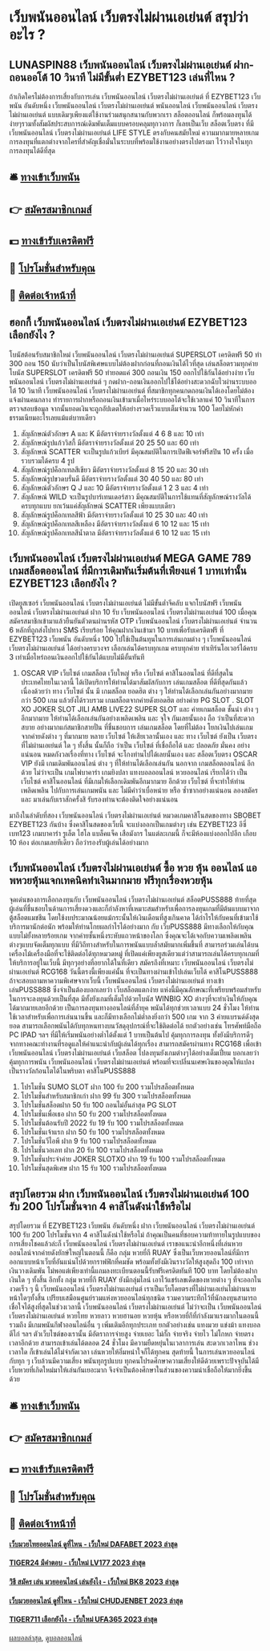 # เว็บพนันออนไลน์ เว็บตรงไม่ผ่านเอเย่นต์ สรุปว่าอะไร ?
## LUNASPIN88 เว็บพนันออนไลน์ เว็บตรงไม่ผ่านเอเย่นต์ ฝาก-ถอนออโต้ 10 วินาที ไม่มีขั้นต่ำ EZYBET123 เล่นที่ไหน ?
ถ้าเกิดใครไม่ต้องการเสี่ยงกับการเล่น เว็บพนันออนไลน์ เว็บตรงไม่ผ่านเอเย่นต์ ที่ EZYBET123 เว็บพนัน อันดับหนึ่ง เว็บพนันออนไลน์ เว็บตรงไม่ผ่านเอเย่นต์ พนันออนไลน์ เว็บพนันออนไลน์ เว็บตรงไม่ผ่านเอเย่นต์ แบบเดิมๆเพียงแต่ใช้งานร่วมสนุกสนานกับพวกเรา สล็อตออนไลน์ ก็พร้อมลงทุนได้ง่ายๆรวมทั้งสัมผัสประสบการณ์เดิมพันเต็มแบบครอบคลุมทุกวงการ ก็เลยเป็นเว็บ สล็อตเว็บตรง ที่มี เว็บพนันออนไลน์ เว็บตรงไม่ผ่านเอเย่นต์ LIFE STYLE ตรงกับคนสมัยใหม่ ความมากมายหลายเกมการลงทุนที่แตกต่างจากใครที่สำคัญเชื่อมั่นในระบบที่พร้อมใช้งานอย่างตรงไปตรงมา ไว้วางใจในทุกการลงทุนได้ดีที่สุด

## 🛎 [ทางเข้าเว็บพนัน](https://bit.ly/3SdLNi2)
## 👉 [สมัครสมาชิกเกมส์](https://bit.ly/3SdLNi2)
## 💵 [ทางเข้ารับเครดิตฟรี](https://bit.ly/3dyRKHj)
## 👑 [โปรโมชั่นสำหรับคุณ](https://bit.ly/3dyRKHj)
## 📱 [ติดต่อเจ้าหน้าที่](https://bit.ly/3dyRKHj)

## ฮอกกี้ เว็บพนันออนไลน์ เว็บตรงไม่ผ่านเอเย่นต์ EZYBET123 เลือกยังไง ?
โบนัสต้อนรับสมาชิกใหม่ เว็บพนันออนไลน์ เว็บตรงไม่ผ่านเอเย่นต์ SUPERSLOT เครดิตฟรี 50 ทำ 300 ถอน 150 นับว่าเป็นโบนัสพิเศษแบบไม่ต้องฝากก่อนที่ถอนเงินได้ไวที่สุด เล่นสล็อตรวมทุกค่าย โบนัส SUPERSLOT เครดิตฟรี 50 ทำยอดแค่ 300 ถอนเงิน 150 ออกไปใช้กันได้อย่างง่าย เว็บพนันออนไลน์ เว็บตรงไม่ผ่านเอเย่นต์ ๆ กดฝาก-ถอนเงินออกไปใช้ได้อย่างสะดวกฉับไวผ่านระบบออโต้ 10 วินาที เว็บพนันออนไลน์ เว็บตรงไม่ผ่านเอเย่นต์ ที่สมาชิกทุกคนกดถอนเงินได้เองโดยไม่ต้องแจ้งผ่านคนกลาง ทำรายการฝากหรือถอนเงินเข้ามาเมื่อไหร่ระบบออโต้จะใช้เวลาแค่ 10 วินาทีในการตรวจสอบข้อมูล จากนั้นยอดเงินจะถูกอัปเดตให้อย่างรวดเร็วแบบเต็มจำนวน 100 โดยไม่หักค่าธรรมเนียมอะไรเลยแม้แต่บาทเดียว
1. สัญลักษณ์ตัวอักษร A และ K มีอัตราจ่ายรางวัลตั้งแต่ 4 6 8 และ 10 เท่า
2. สัญลักษณ์รูปแก้ววิสกี้ มีอัตราจ่ายรางวัลตั้งแต่ 20 25 50 และ 60 เท่า
3. สัญลักษณ์ SCATTER จะเป็นรูปแก้วเบียร์ มีคุณสมบัติในการเปิดฟีเจอร์ฟรีสปิน 10 ครั้ง เมื่อรวบรวมได้ครบ 4 รูป
4. สัญลักษณ์รูปค็อกเทลสีเขียว มีอัตราจ่ายรางวัลตั้งแต่ 8 15 20 และ 30 เท่า
5. สัญลักษณ์รูปขวดบรั่นดี มีอัตราจ่ายรางวัลตั้งแต่ 30 40 50 และ 80 เท่า
6. สัญลักษณ์ตัวอักษร Q J และ 10 มีอัตราจ่ายรางวัลตั้งแต่ 1 2 3 และ 4 เท่า
7. สัญลักษณ์ WILD จะเป็นรูปบาร์เทนเดอร์สาว มีคุณสมบัติในการใช้แทนที่สัญลักษณ์รางวัลได้ครบทุกแบบ ยกเว้นแค่สัญลักษณ์ SCATTER เพียงแบบเดียว
8. สัญลักษณ์รูปค็อกเทลสีฟ้า มีอัตราจ่ายรางวัลตั้งแต่ 10 25 30 และ 40 เท่า
9. สัญลักษณ์รูปค็อกเทลสีเหลือง มีอัตราจ่ายรางวัลตั้งแต่ 6 10 12 และ 15 เท่า
10. สัญลักษณ์รูปค็อกเทลสีน้ำตาล มีอัตราจ่ายรางวัลตั้งแต่ 6 10 12 และ 15 เท่า

## เว็บพนันออนไลน์ เว็บตรงไม่ผ่านเอเย่นต์ MEGA GAME 789 เกมสล็อตออนไลน์ ที่มีการเดิมพันเริ่มต้นที่เพียงแค่ 1 บาทเท่านั้น EZYBET123 เลือกยังไง ?
เปิดยูสเซอร์ เว็บพนันออนไลน์ เว็บตรงไม่ผ่านเอเย่นต์ ไม่มีขั้นต่ำจีคลับ แจกโบนัสฟรี เว็บพนันออนไลน์ เว็บตรงไม่ผ่านเอเย่นต์ ฝาก 10 รับ เว็บพนันออนไลน์ เว็บตรงไม่ผ่านเอเย่นต์ 100 เมื่อคุณสมัครสมาชิกเข้ามาแล้วยืนยันตัวตนผ่านรหัส OTP เว็บพนันออนไลน์ เว็บตรงไม่ผ่านเอเย่นต์ จำนวน 6 หลักที่ถูกส่งไปทาง SMS เรียบร้อย ให้คุณฝากเงินเข้ามา 10 บาทเพื่อรับเครดิตฟรี ที่ EZYBET123 เว็บพนัน อันดับหนึ่ง 100 ไปใช้เป็นต้นทุนในการเล่นเกมต่าง ๆ เว็บพนันออนไลน์ เว็บตรงไม่ผ่านเอเย่นต์ ได้อย่างครบวงจร เลือกเล่นได้ครบทุกเกม ครบทุกค่าย ทำเทิร์นโอเวอร์ได้ครบ 3 เท่าเมื่อไหร่ถอนเงินออกไปใช้กันได้แบบไม่มีอั้นทันที
1. OSCAR VIP เว็บไซต์ เกมสล็อต เว็บใหญ่ หรือ เว็บไซต์ คาสิโนออนไลน์ ที่ดีที่สุดในประเทศไทยในเวลานี้ ได้เปิดบริการให้ท่านได้มาสัมผัสกับการ เล่นเกมสล็อต ที่ดีที่สุดกันแล้ว เนื่องด้วยว่า ทาง เว็บไซต์ นั้น มี เกมสล็อต ยอดฮิต ต่าง ๆ ให้ท่านได้เลือกเล่นกันอย่างมากมายกว่า 500 เกม แล้วยังได้รวบรวม เกมสล็อตจากค่ายดังยอดฮิต อย่างค่าย PG SLOT . SLOT XO JOKER SLOT JILI AMB LIVE22 SUPER SLOT และ ค่ายเกมสล็อต ชั้นนำ ต่าง ๆ อีกมากมาย ให้ท่านได้เลือกเล่นกันอย่างเพลิดเพลิน และ จุใจ กันเลยนั้นเอง ถือ ว่าเป็นที่สะดวกสบาย อย่างมากแก่สมาชิกสายปั่น ที่ชื่นชอบการ เล่นเกมสล็อต โดยที่ไม่ต้อง โยกเงินไปเล่นเกมจากค่ายดังต่าง ๆ ที่มากมาย หลาย เว็บไซต์ ให้เสียเวลานั้นเอง และ ทาง เว็บไซต์ ยังเป็น เว็บตรง ที่ไม่ผ่านเอเย่นต์ ใด ๆ ทั้งสิ้น นั้นก็ถือ ว่าเป็น เว็บไซต์ ที่เชื่อถือได้ และ ปลอดภัย มั่นคง อย่างแน่นอน หมดกังวลเรื่องที่ทาง เว็บไซต์ จะโกงท่านไปได้เลยนั้นเอง และ สล็อตเว็บตรง OSCAR VIP ยังมี เกมเดิมพันออนไลน์ ต่าง ๆ ที่ให้ท่านได้เลือกเล่นกัน นอกจาก เกมสล็อตออนไลน์ อีกด้วย ไม่ว่าจะเป็น เกมไพ่บาคาร่า เกมยิงปลา แทงบอลออนไลน์ หวยออนไลน์ เรียกได้ว่า เป็น เว็บไซต์ คาสิโนออนไลน์ ที่มีเกมให้เลือกเดิมพันอีกมากมาย อีกด้วย เว็บไซต์ ที่จะทำให้ท่านเพลิดเพลิน ไปกับการเล่นเกมพนัน และ ไม่มีคำว่าเบื่อหน่าย หรือ ซ้ำซากอย่างแน่นอน ลองสมัคร และ มาเล่นกับเราสักครั้งสิ รับรองท่านจะต้องติดใจอย่างแน่นอน

มาถึงในลำดับที่สอง เว็บพนันออนไลน์ เว็บตรงไม่ผ่านเอเย่นต์ หมวดเกมคาสิโนสดของทาง SBOBET EZYBET123 กันบ้าง ซึ่งคาสิโนสดของเว็บนี้ จะแบ่งออกเป็นเกมต่างๆ เช่น EZYBET123 อีซี่เบท123 เกมบาคาร่า รูเล็ต ไฮโล แบล็คแจ็ค เสือมังกร ในแต่ละเกมนี้ ก็จะมีห้องแบ่งออกไปอีก เกือบ 10 ห้อง ต่อเกมเลยทีเดียว ถือว่ารองรับผู้เล่นได้อย่างมาก

## เว็บพนันออนไลน์ เว็บตรงไม่ผ่านเอเย่นต์ ซื้อ หวย หุ้น ออนไลน์ แอพหวยหุ้นแจกเทคนิคทำเงินมากมาย ฟรีทุกเรื่องหวยหุ้น
จุดเด่นของการเลือกลงทุนกับ เว็บพนันออนไลน์ เว็บตรงไม่ผ่านเอเย่นต์ สล็อตPUSS888 ท้ายที่สุด ผู้เล่นที่ชื่นชอบในด้านการเสี่ยงดวงและก็กำลังหาที่เหมาะสมสำหรับเพื่อการลงทุนเกมที่มีต้นแบบมาจาก ตู้สล็อตแมชชีน โดยใช้งบประมาณน้อยแม้กระนั้นให้เงินเดือนที่สูงเกินคาด ได้กำไรให้กับคนที่เข้ามาใช้บริการมานักต่อนัก พร้อมให้ท่านโกยผลกำไรได้อย่างมาก กับ เว็บPUSS888 มีทางเลือกให้กับคุณแบบไม่ยั้งหลายร้อยเกม จากค่ายชั้นหนึ่งระหับแถวหน้าของโลก ซึ่งคุณจะได้เจอกับความเพลิดเพลินต่างๆแบบจัดเต็มทุกแบบ ที่มีวิถีทางสำหรับในการพนันแบบล้ำสมัยมากเพิ่มขึ้นที่ สามารถร่วมเล่นได้บนเครื่องไม้เครื่องมือที่จะใช้ติดต่อได้ทุกหมวดหมู่ ที่เปิดแค่เพียงยูสเดียวแต่ว่าสามารถเล่นได้ครบทุกเกมที่ให้บริการอยู่ในเว็บนี้ มีทุกๆอย่างที่อยากได้ในที่เดียว สมัครถึงที่เหมาะ เว็บพนันออนไลน์ เว็บตรงไม่ผ่านเอเย่นต์ RCG168 วันนี้ตรงนี้เพียงแค่นั้น ที่จะเป็นทางผ่านเข้าไปเล่นเว็บได้ คาสิโนPUSS888
ถ้าจะสอบถามหาความพิเศษจากเว็บนี้ เว็บพนันออนไลน์ เว็บตรงไม่ผ่านเอเย่นต์ ทางเข้าเล่นPUSS888 ซึ่งจำเป็นต้องบอกเลยว่า เว็บสล็อตแตกง่าย แห่งนี้มีคุณลักษณะที่เพรียบพร้อมสำหรับในการจะลงทุนด้วยเป็นที่สุด มีทั้งยังเกมที่เต็มไปด้วยโบนัส WINBIG XO ต่างๆที่จะทำเงินให้กับคุณได้มากมายเลยอีกด้วย เป็นการลงทุนทางออนไลน์ที่ล้ำยุค พนันได้ทุกช่วยเวลาแบบ 24 ชั่วโมง ให้ท่านใช้เวลาสำหรับเพื่อการเล่นนานขึ้น และก็มีทางเลือกไม่ต่ำลงยิ่งกว่า 500 เกม จาก 3 ค่ายแบรนด์ดังสุดยอด สามารถเลือกพนันได้กับทุกหนทางบนวัสดุอุปกรณ์ที่จะใช้ติดต่อได้ ยกตัวอย่างเช่น โทรศัพท์มือถือ PC IPAD ฯลฯ ที่มีให้เริ่มพนันอย่างต่ำได้ตั้งแต่ 1 บาทเป็นต้นไป คุ้มทุกการลงทุน ทั้งยังมีบริการดีๆจากทางคณะทำงานที่รอดูแลให้คำแนะนำกับผู้เล่นได้ทุกเรื่อง สามารถสมัครผ่านทาง RCG168 เพื่อเข้า เว็บพนันออนไลน์ เว็บตรงไม่ผ่านเอเย่นต์ เว็บสล็อต ไปลงทุนยังเกมต่างๆได้อย่างเต็มเปี่ยม บอกเลยว่าคุ้มทุกการพนัน เว็บพนันออนไลน์ เว็บตรงไม่ผ่านเอเย่นต์ พร้อมที่จะเปลี่นนเศษเงินของคุณให้แปลงเป็นรางวัลก้อนโตได้ในพริบตา คาสิโนPUSS888
1. โปรโมชั่น SUMO SLOT ฝาก 100 รับ 200 รวมโปรสล็อตทั้งหมด
2. โปรโมชั่นสำหรับสมาชิกเก่า ฝาก 99 รับ 300 รวมโปรสล็อตทั้งหมด
3. โปรโมชั่นสล็อตฝาก 50 รับ 100 ถอนไม่อั้นล่าสุด PG SLOT
4. โปรโมชั่นเพื่อเธอ ฝาก 50 รับ 200 รวมโปรสล็อตทั้งหมด
5. โปรโมชั่นต้อนรับปี 2022 รับ 19 รับ 100 รวมโปรสล็อตทั้งหมด
6. โปรโมชั่นเจ้าแรก ฝาก 50 รับ 100 รวมโปรสล็อตทั้งหมด
7. โปรโมชั่นวีไอพี ฝาก 9 รับ 100 รวมโปรสล็อตทั้งหมด
8. โปรโมชั่นวอเลท ฝาก 20 รับ 100 รวมโปรสล็อตทั้งหมด
9. โปรโมชั่นประจำค่าย JOKER SLOTXO ฝาก 19 รับ 100 รวมโปรสล็อตทั้งหมด
10. โปรโมชั่นสุดพิเศษ ฝาก 15 รับ 100 รวมโปรสล็อตทั้งหมด

## สรุปโดยรวม ฝาก เว็บพนันออนไลน์ เว็บตรงไม่ผ่านเอเย่นต์ 100 รับ 200 โปรโมชั่นจาก 4 คาสิโนดังน่าใช้หรือไม่
สรุปโดยรวม ที่ EZYBET123 เว็บพนัน อันดับหนึ่ง ฝาก เว็บพนันออนไลน์ เว็บตรงไม่ผ่านเอเย่นต์ 100 รับ 200 โปรโมชั่นจาก 4 คาสิโนดังน่าใช้หรือไม่ ถ้าคุณเป็นคนที่ชอบความท้าทายในรูปแบบของการเสี่ยงโชคแล้วล่ะก็ เว็บพนันออนไลน์ เว็บตรงไม่ผ่านเอเย่นต์ เราขอแนะนำอีกหนึ่งที่เล่นหวยออนไลน์จากค่ายดังยักษ์ใหญ่ในตอนนี้ ก็คือ กลุ่ม หวยยี่กี RUAY ซึ่งเป็นเว็บหวยออนไลน์ที่มีการออกแบบหน้าเว็บที่อันแน่นไปด้วยกราฟฟิกที่คมชัด พร้อมทั้งยังมีเงินรางวัลให้สูงสุดถึง 100 เท่าจากเงินวางเดิมพัน ไม่พอแต่เพียงเท่านี้แถมลงทะเบียนตอนนี้รับฟรีเครดิตทันที 100 บาท โดยไม่ต้องฝากเงินใด ๆ ทั้งสิ้น อีกทั้ง กลุ่ม หวยยี่กี RUAY ยังมีกลุ่มไลน์ เอาไว้แชร์เลขเด็ดของหวยต่าง ๆ ที่จะออกในงวดเร็ว ๆ นี้ เว็บพนันออนไลน์ เว็บตรงไม่ผ่านเอเย่นต์ เราเป็นเว็บโดยตรงที่ไม่ผ่านเอเย่นไม่ผ่านนายหน้าใดๆทั้งสิ้น เปรียบเสมือนศูนย์รวมแห่งหวยออนไลน์ทุกชนิด รวมความระทึกไว้ที่นักลงทุนสามารถเชื่อใจได้สูงที่สุดในช่วงเวลานี้ เว็บพนันออนไลน์ เว็บตรงไม่ผ่านเอเย่นต์ ไม่ว่าจะเป็น เว็บพนันออนไลน์ เว็บตรงไม่ผ่านเอเย่นต์ หวยไทย หวยลาว หวยฮานอย หวยหุ้น หรือหวยยี่กีที่กำลังมาแรงมากในตอนนี้ รวมถึง มีเกมพนันกีฬาออนไลน์อื่น ๆ เพิ่มเติมอีกทุกประเภท ยกตัวอย่างเช่น แทงมวย แข่งม้า แทงบอล ตีไก่ ฯลฯ ตัวเว็บไซต์ของเรานั้น มีอัตราการจ่ายสูง จ่ายเยอะ ไม่กั๊ก จ่ายจริง จ่ายไว ไม่โกหก จ่ายตรงเวลาอีกด้วย สามารถเข้าเล่นได้ตลอด 24 ชั่วโมง มีความยืดหยุ่นในเวลาการเล่น สะดวกเวลาไหน ช่วงเวลาใด ก็เข้าเล่นได้ไม่จำกัดเวลา เล่นหวยให้อิ่มหนำใจก็ได้ทุกคน สุดท้ายนี้ ในการเล่นหวยออนไลน์กับทุก ๆ เว็บล้วนมีความเสี่ยง พนันทุกรูปแบบ ทุกคนโปรดศึกษาความเสี่ยงให้ดีด้วยเพราะปัจจุบันได้มีเว็บหวยที่เกิดใหม่มาให้เล่นกันเยอะมาก จึงจำเป็นต้องศึกษาในส่วนของความน่าเชื่อถือให้มากยิ่งขึ้นด้วย

## 🛎 [ทางเข้าเว็บพนัน](https://bit.ly/3SdLNi2)
## 👉 [สมัครสมาชิกเกมส์](https://bit.ly/3SdLNi2)
## 💵 [ทางเข้ารับเครดิตฟรี](https://bit.ly/3dyRKHj)
## 👑 [โปรโมชั่นสำหรับคุณ](https://bit.ly/3dyRKHj)
## 📱 [ติดต่อเจ้าหน้าที่](https://bit.ly/3dyRKHj)

#### [เว็บมวยไทยออนไลน์ ดูที่ไหน - เว็บใหม่ DAFABET 2023 ล่าสุด](https://atom.io/themes/เว็บมวยไทยออนไลน์%20ดูที่ไหน%20-%20เว็บใหม่%20dafabet%202023%20ล่าสุด)
#### [TIGER24 มีคำตอบ - เว็บใหม่ LV177 2023 ล่าสุด](https://atom.io/themes/tiger24%20มีคำตอบ%20-%20เว็บใหม่%20lv177%202023%20ล่าสุด)
#### [วิธี สมัคร เล่น มวยออนไลน์ เล่นยังไง - เว็บใหม่ BK8 2023 ล่าสุด](https://atom.io/themes/วิธี%20สมัคร%20เล่น%20มวยออนไลน์%20เล่นยังไง%20-%20เว็บใหม่%20bk8%202023%20ล่าสุด)
#### [เว็บมวยออนไลน์ ดูที่ไหน - เว็บใหม่ CHUDJENBET 2023 ล่าสุด](https://atom.io/themes/เว็บมวยออนไลน์%20ดูที่ไหน%20-%20เว็บใหม่%20chudjenbet%202023%20ล่าสุด)
#### [TIGER711 เลือกยังไง - เว็บใหม่ UFA365 2023 ล่าสุด](https://atom.io/themes/tiger711%20เลือกยังไง%20-%20เว็บใหม่%20ufa365%202023%20ล่าสุด)

[ผลบอลล่าสุด](https://siamsport.tv "ผลบอลล่าสุด"), [ดูบอลออนไลน์](https://siamsport.tv/ดูบอลสด "ดูบอลออนไลน์")